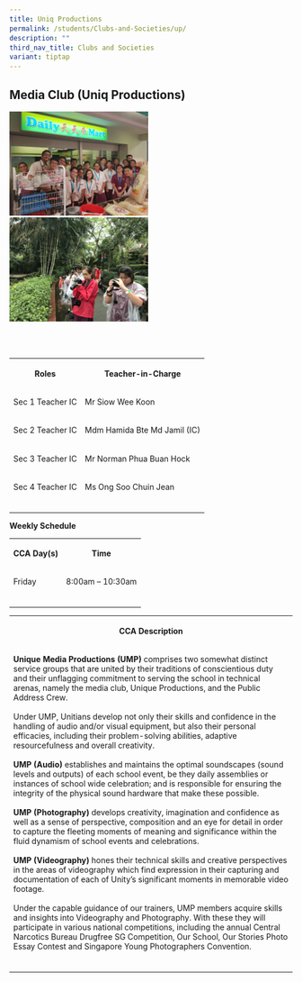 ```yaml
---
title: Uniq Productions
permalink: /students/Clubs-and-Societies/up/
description: ""
third_nav_title: Clubs and Societies
variant: tiptap
---
```

<h2>Media Club (Uniq Productions)</h2>
<div class="isomer-image-wrapper">
<img style="width:49%" height="auto" width="100%" src="/images/unique_prod1.jpg">
</div>
<div class="isomer-image-wrapper">
<img style="width:49%" height="auto" width="100%" src="/images/unique_prod2.jpg">
</div>
<p>
<br>
<br>
</p>
<table style="minWidth: 50px">
<colgroup>
<col>
<col>
</colgroup>
<tbody>
<tr>
<th rowspan="1" colspan="1">
<p><strong>Roles</strong>
</p>
</th>
<th rowspan="1" colspan="1">
<p><strong>Teacher-in-Charge</strong>
</p>
</th>
</tr>
<tr>
<td rowspan="1" colspan="1">
<p>Sec 1 Teacher IC</p>
</td>
<td rowspan="1" colspan="1">
<p>Mr Siow Wee Koon</p>
</td>
</tr>
<tr>
<td rowspan="1" colspan="1">
<p>Sec 2 Teacher IC</p>
</td>
<td rowspan="1" colspan="1">
<p>Mdm Hamida Bte Md Jamil (IC)</p>
</td>
</tr>
<tr>
<td rowspan="1" colspan="1">
<p>Sec 3 Teacher IC</p>
</td>
<td rowspan="1" colspan="1">
<p>Mr Norman Phua Buan Hock</p>
</td>
</tr>
<tr>
<td rowspan="1" colspan="1">
<p>Sec 4 Teacher IC</p>
</td>
<td rowspan="1" colspan="1">
<p>Ms Ong Soo Chuin Jean</p>
</td>
</tr>
<tr>
<td rowspan="1" colspan="1">
<p></p>
</td>
<td rowspan="1" colspan="1">
<p></p>
</td>
</tr>
</tbody>
</table>
<p><strong>Weekly Schedule</strong>
</p>
<table style="minWidth: 50px">
<colgroup>
<col>
<col>
</colgroup>
<tbody>
<tr>
<th rowspan="1" colspan="1">
<p><strong>CCA Day(s)</strong>
</p>
</th>
<th rowspan="1" colspan="1">
<p><strong>Time</strong>
</p>
</th>
</tr>
<tr>
<td rowspan="1" colspan="1">
<p>Friday</p>
</td>
<td rowspan="1" colspan="1">
<p>8:00am – 10:30am</p>
</td>
</tr>
<tr>
<td rowspan="1" colspan="1">
<p></p>
</td>
<td rowspan="1" colspan="1">
<p></p>
</td>
</tr>
</tbody>
</table>
<table style="minWidth: 25px">
<colgroup>
<col>
</colgroup>
<tbody>
<tr>
<th rowspan="1" colspan="1">
<p><strong>CCA Description</strong>
</p>
</th>
</tr>
<tr>
<td rowspan="1" colspan="1">
<p><strong>Unique Media Productions (UMP)</strong>&nbsp;comprises two somewhat
distinct service groups that are united by their traditions of conscientious
duty and their unflagging commitment to serving the school in technical
arenas, namely the media club, Unique Productions, and the Public Address
Crew.
<br>
<br>Under UMP, Unitians develop not only their skills and confidence in the
handling of audio and/or visual equipment, but also their personal efficacies,
including their problem-solving abilities, adaptive resourcefulness and
overall creativity.
<br>
<br><strong>UMP (Audio)</strong>&nbsp;establishes and maintains the optimal
soundscapes (sound levels and outputs) of each school event, be they daily
assemblies or instances of school wide celebration; and is responsible
for ensuring the integrity of the physical sound hardware that make these
possible.
<br>
<br><strong>UMP (Photography)</strong>&nbsp;develops creativity, imagination
and confidence as well as a sense of perspective, composition and an eye
for detail in order to capture the fleeting moments of meaning and significance
within the fluid dynamism of school events and celebrations.
<br>
<br><strong>UMP (Videography)</strong>&nbsp;hones their technical skills and
creative perspectives in the areas of videography which find expression
in their capturing and documentation of each of Unity’s significant moments
in memorable video footage.
<br>
<br>Under the capable guidance of our trainers, UMP members acquire skills
and insights into Videography and Photography. With these they will participate
in various national competitions, including the annual Central Narcotics
Bureau Drugfree SG Competition, Our School, Our Stories Photo Essay Contest
and Singapore Young Photographers Convention.</p>
</td>
</tr>
<tr>
<td rowspan="1" colspan="1">
<p></p>
</td>
</tr>
</tbody>
</table>
<p></p>